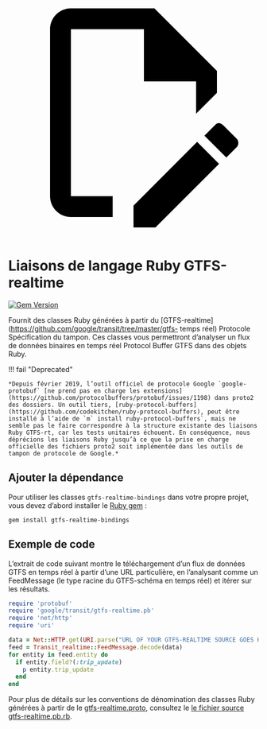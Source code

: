 <a class="pencil-link" href="https://github.com/MobilityData/gtfs-realtime-bindings/edit/master/ruby/README.md" title="Edit this page" target="_blank">
    <svg class="pencil" xmlns="http://www.w3.org/2000/svg" viewBox="0 0 24 24"><path d="M10 20H6V4h7v5h5v3.1l2-2V8l-6-6H6c-1.1 0-2 .9-2 2v16c0 1.1.9 2 2 2h4v-2m10.2-7c.1 0 .3.1.4.2l1.3 1.3c.2.2.2.6 0 .8l-1 1-2.1-2.1 1-1c.1-.1.2-.2.4-.2m0 3.9L14.1 23H12v-2.1l6.1-6.1 2.1 2.1Z"></path></svg>
  </a>

# Liaisons de langage Ruby GTFS-realtime 
 
 [![Gem Version](https://badge.fury.io/rb/gtfs-realtime-bindings.svg)](https://badge.fury.io/rb/gtfs-realtime-bindings) 
 
 Fournit des classes Ruby générées à partir du [GTFS-realtime](https://github.com/google/transit/tree/master/gtfs- temps réel) Protocole Spécification du tampon. Ces classes vous permettront d’analyser un flux de données binaires en temps réel Protocol Buffer GTFS dans des objets Ruby. 
 
!!! fail "Deprecated" 
 
    *Depuis février 2019, l’outil officiel de protocole Google `google-protobuf` [ne prend pas en charge les extensions](https://github.com/protocolbuffers/protobuf/issues/1198) dans proto2 des dossiers. Un outil tiers, [ruby-protocol-buffers](https://github.com/codekitchen/ruby-protocol-buffers), peut être installé à l’aide de `m` install ruby-protocol-buffers`, mais ne semble pas le faire correspondre à la structure existante des liaisons Ruby GTFS-rt, car les tests unitaires échouent. En conséquence, nous déprécions les liaisons Ruby jusqu’à ce que la prise en charge officielle des fichiers proto2 soit implémentée dans les outils de tampon de protocole de Google.* 
 
## Ajouter la dépendance 
 
 Pour utiliser les classes `gtfs-realtime-bindings` dans votre propre projet, vous devez d’abord installer le [Ruby gem](https://rubygems.org/gems/gtfs-realtime-bindings) : 
 
```
gem install gtfs-realtime-bindings
```
 
## Exemple de code 
 
 L’extrait de code suivant montre le téléchargement d’un flux de données GTFS en temps réel à partir d’une URL particulière, en l’analysant comme un FeedMessage (le type racine du GTFS-schéma en temps réel) et itérer sur les résultats. 
 
```ruby
require 'protobuf'
require 'google/transit/gtfs-realtime.pb'
require 'net/http'
require 'uri'

data = Net::HTTP.get(URI.parse("URL OF YOUR GTFS-REALTIME SOURCE GOES HERE"))
feed = Transit_realtime::FeedMessage.decode(data)
for entity in feed.entity do
  if entity.field?(:trip_update)
    p entity.trip_update
  end
end
``` 
 
 Pour plus de détails sur les conventions de dénomination des classes Ruby générées à partir de le [gtfs-realtime.proto](https://github.com/google/transit/blob/master/gtfs-realtime/proto/gtfs-realtime.proto), consultez le [le fichier source gtfs-realtime.pb.rb](https://github.com/MobilityData/gtfs-realtime-bindings/blob/master/ruby/lib/google/transit/gtfs-realtime.pb.rb). 
